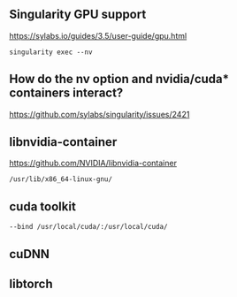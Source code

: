 ## Singularity GPU support

https://sylabs.io/guides/3.5/user-guide/gpu.html

```
singularity exec --nv
```

## How do the nv option and nvidia/cuda* containers interact?

https://github.com/sylabs/singularity/issues/2421

## libnvidia-container

https://github.com/NVIDIA/libnvidia-container

```
/usr/lib/x86_64-linux-gnu/
```

## cuda toolkit
```
--bind /usr/local/cuda/:/usr/local/cuda/
```

## cuDNN

## libtorch
